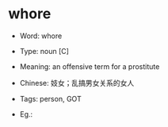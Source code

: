 # whore

- Word: whore

- Type: noun [C]
- Meaning: an offensive term for a prostitute
- Chinese: 妓女；乱搞男女关系的女人
- Tags: person, GOT
- Eg.: 

